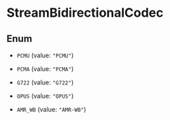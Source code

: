 

# StreamBidirectionalCodec

## Enum


* `PCMU` (value: `"PCMU"`)

* `PCMA` (value: `"PCMA"`)

* `G722` (value: `"G722"`)

* `OPUS` (value: `"OPUS"`)

* `AMR_WB` (value: `"AMR-WB"`)



